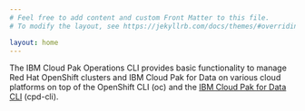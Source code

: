 ```yaml
---
# Feel free to add content and custom Front Matter to this file.
# To modify the layout, see https://jekyllrb.com/docs/themes/#overriding-theme-defaults

layout: home
---
```


The IBM Cloud Pak Operations CLI provides basic functionality to manage Red Hat OpenShift clusters and IBM Cloud Pak for Data on various cloud platforms on top of the OpenShift CLI (oc) and the [IBM Cloud Pak for Data CLI](https://github.com/IBM/cpd-cli) (cpd-cli).
